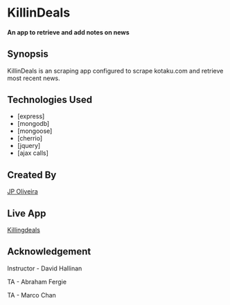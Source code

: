

# KillinDeals
#### An app to retrieve and add notes on news 

## Synopsis

KillinDeals is an scraping app configured to scrape kotaku.com and retrieve most recent news.

## Technologies Used
* [express]
* [mongodb]
* [mongoose]
* [cherrio]
* [jquery]
* [ajax calls]


## Created By

[JP Oliveira](https://github.com/JPauloBR) 

## Live App
[Killingdeals](https://shielded-chamber-76660.herokuapp.com/)

## Acknowledgement
Instructor - David Hallinan

TA - Abraham Fergie

TA - Marco Chan
